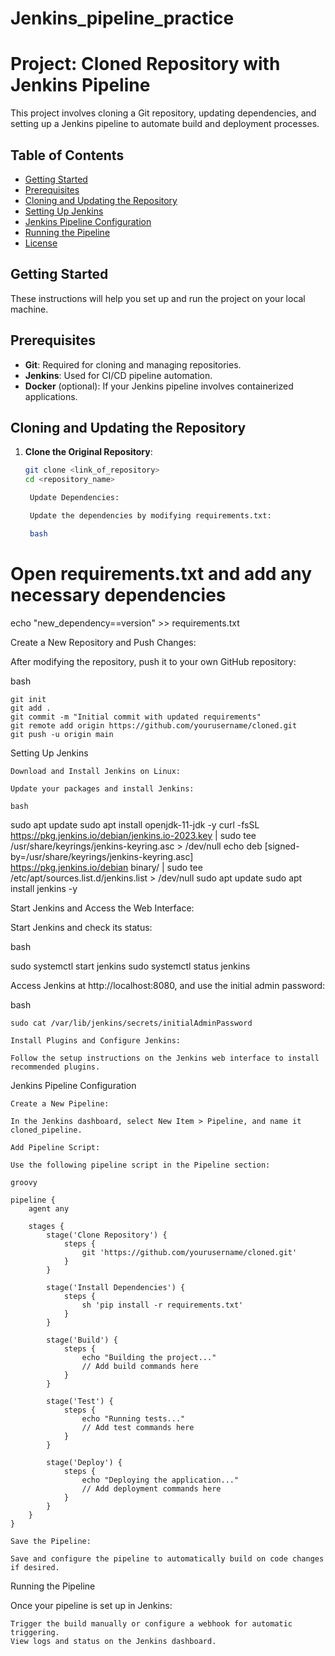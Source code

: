 # Jenkins_pipeline_practice
# Project: Cloned Repository with Jenkins Pipeline

This project involves cloning a Git repository, updating dependencies, and setting up a Jenkins pipeline to automate build and deployment processes.

## Table of Contents
- [Getting Started](#getting-started)
- [Prerequisites](#prerequisites)
- [Cloning and Updating the Repository](#cloning-and-updating-the-repository)
- [Setting Up Jenkins](#setting-up-jenkins)
- [Jenkins Pipeline Configuration](#jenkins-pipeline-configuration)
- [Running the Pipeline](#running-the-pipeline)
- [License](#license)

## Getting Started

These instructions will help you set up and run the project on your local machine.

## Prerequisites

- **Git**: Required for cloning and managing repositories.
- **Jenkins**: Used for CI/CD pipeline automation.
- **Docker** (optional): If your Jenkins pipeline involves containerized applications.

## Cloning and Updating the Repository

1. **Clone the Original Repository**:

   ```bash
   git clone <link_of_repository>
   cd <repository_name>

    Update Dependencies:

    Update the dependencies by modifying requirements.txt:

    bash

# Open requirements.txt and add any necessary dependencies
echo "new_dependency==version" >> requirements.txt

Create a New Repository and Push Changes:

After modifying the repository, push it to your own GitHub repository:

bash

    git init
    git add .
    git commit -m "Initial commit with updated requirements"
    git remote add origin https://github.com/yourusername/cloned.git
    git push -u origin main

Setting Up Jenkins

    Download and Install Jenkins on Linux:

    Update your packages and install Jenkins:

    bash

sudo apt update
sudo apt install openjdk-11-jdk -y
curl -fsSL https://pkg.jenkins.io/debian/jenkins.io-2023.key | sudo tee \
    /usr/share/keyrings/jenkins-keyring.asc > /dev/null
echo deb [signed-by=/usr/share/keyrings/jenkins-keyring.asc] \
    https://pkg.jenkins.io/debian binary/ | sudo tee \
    /etc/apt/sources.list.d/jenkins.list > /dev/null
sudo apt update
sudo apt install jenkins -y

Start Jenkins and Access the Web Interface:

Start Jenkins and check its status:

bash

sudo systemctl start jenkins
sudo systemctl status jenkins

Access Jenkins at http://localhost:8080, and use the initial admin password:

bash

    sudo cat /var/lib/jenkins/secrets/initialAdminPassword

    Install Plugins and Configure Jenkins:

    Follow the setup instructions on the Jenkins web interface to install recommended plugins.

Jenkins Pipeline Configuration

    Create a New Pipeline:

    In the Jenkins dashboard, select New Item > Pipeline, and name it cloned_pipeline.

    Add Pipeline Script:

    Use the following pipeline script in the Pipeline section:

    groovy

    pipeline {
        agent any
        
        stages {
            stage('Clone Repository') {
                steps {
                    git 'https://github.com/yourusername/cloned.git'
                }
            }
            
            stage('Install Dependencies') {
                steps {
                    sh 'pip install -r requirements.txt'
                }
            }
            
            stage('Build') {
                steps {
                    echo "Building the project..."
                    // Add build commands here
                }
            }
            
            stage('Test') {
                steps {
                    echo "Running tests..."
                    // Add test commands here
                }
            }
            
            stage('Deploy') {
                steps {
                    echo "Deploying the application..."
                    // Add deployment commands here
                }
            }
        }
    }

    Save the Pipeline:

    Save and configure the pipeline to automatically build on code changes if desired.

Running the Pipeline

Once your pipeline is set up in Jenkins:

    Trigger the build manually or configure a webhook for automatic triggering.
    View logs and status on the Jenkins dashboard.
